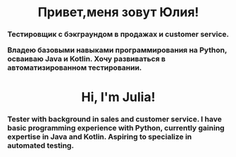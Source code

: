 <h1 align="center">Привет,меня зовут Юлия! </h1>
<h3 align="left">Тестировщик с бэкграундом в продажах и customer service. 

Владею базовыми навыками программирования на Python, осваиваю Java и Kotlin. Хочу развиваться в автоматизированном тестировании. </h3>

<h1 align="center">Hi, I'm Julia! </h1>
<h3 align="left">Tester with background in sales and customer service. I have basic programming experience with Python, currently gaining expertise in Java and Kotlin. Aspiring to specialize in automated testing.</h3>

